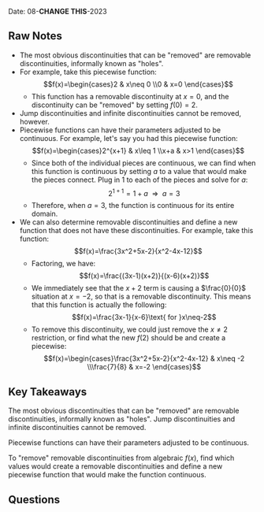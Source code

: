 Date: 08-**CHANGE THIS**-2023

## Raw Notes

- The most obvious discontinuities that can be "removed" are removable discontinuities, informally known as "holes".
- For example, take this piecewise function: $$f(x)=\begin{cases}2 & x\neq 0 \\0 & x=0 \end{cases}$$
	- This function has a removable discontinuity at $x=0$, and the discontinuity can be "removed" by setting $f(0)=2$.
- Jump discontinuities and infinite discontinuities cannot be removed, however.
- Piecewise functions can have their parameters adjusted to be continuous. For example, let's say you had this piecewise function: $$f(x)=\begin{cases}2^{x+1} & x\leq 1 \\x+a & x>1 \end{cases}$$
	- Since both of the individual pieces are continuous, we can find when this function is continuous by setting $a$ to a value that would make the pieces connect. Plug in 1 to each of the pieces and solve for $a$: $$2^{1+1}=1+a\ \ \Rightarrow\ \  a=3$$
	- Therefore, when $a=3$, the function is continuous for its entire domain.
- We can also determine removable discontinuities and define a new function that does not have these discontinuities. For example, take this function: $$f(x)=\frac{3x^2+5x-2}{x^2-4x-12}$$
	- Factoring, we have: $$f(x)=\frac{(3x-1)(x+2)}{(x-6)(x+2)}$$
	- We immediately see that the $x+2$ term is causing a $\frac{0}{0}$ situation at $x=-2$, so that is a removable discontinuity. This means that this function is actually the following: $$f(x)=\frac{3x-1}{x-6}\text{ for }x\neq-2$$
	- To remove this discontinuity, we could just remove the $x\neq 2$ restriction, or find what the new $f(2)$ should be and create a piecewise: $$f(x)=\begin{cases}\frac{3x^2+5x-2}{x^2-4x-12} & x\neq -2 \\\frac{7}{8} & x=-2 \end{cases}$$

## Key Takeaways

The most obvious discontinuities that can be "removed" are removable discontinuities, informally known as "holes". Jump discontinuities and infinite discontinuities cannot be removed.

Piecewise functions can have their parameters adjusted to be continuous.

To "remove" removable discontinuities from algebraic $f(x)$, find which values would create a removable discontinuities and define a new piecewise function that would make the function continuous.

## Questions


